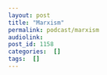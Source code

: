 ```yaml
---
layout: post
title: "Marxism"
permalink: podcast/marxism
audiolink: 
post_id: 1158
categories:  []
tags:  []
---
```


